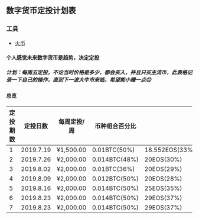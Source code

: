 ## 数字货币定投计划表

### 工具

- [火币 ](https://www.huobi.br.com/zh-cn/)

#### 个人感觉未来数字货币是趋势，决定定投 </br>

##### 计划：每周五定投，不论当时价格是多少，都会买入，并且只买主流币，此表格记录一下自己的操作，直到下一波大牛市来临，希望能小赚一点😊

#### 总览

| 定投期数 | 定投日数  | 每周定投/周 | 币种组合百分比 |                |               |             |
| -------- | --------- | ----------- | -------------- | -------------- | -------------    |-------------    |
| 1        | 2019.7.19 | ¥1,500.00   | 0.01BTC(50%)   | 18.552EOS(33%) | 0.168ETH(17%)    |
| 2        | 2019.7.26 | ¥2,000.00   | 0.014BTC(48%)  | 20EOS(30%)     | 0.3ETH(22%)       |
| 3        | 2019.8.02 | ¥2,000.00   | 0.01BTC(36%)   | 20EOS(29%)     | 0.4627ETH(35%)   |
| 4        | 2019.8.09 | ¥2,000.00   | 0.012BTC(50%)  | 20EOS(28%)     | 0.3118ETH(22%)   |
| 5        | 2019.8.16 | ¥2,000.00   | 0.014BTC(50%)  | 25EOS(35%)     | 0.2651ETH(15%)   |
| 6        | 2019.8.23 | ¥2,000.00   | 0.014BTC(50%)  | 29EOS(37%)     | 0.1793ETH(13%)   |
| 7        | 2019.8.23 | ¥2,000.00   | 0.014BTC(50%)  | 29EOS(37%)     | 0.1793ETH(13%)   |

